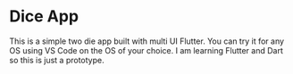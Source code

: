 # Dice App

This is a simple two die app built with multi UI Flutter. You can try it for any OS using VS Code on the OS of your choice. I am learning Flutter and Dart so this is just a prototype.
